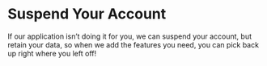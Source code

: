 # Suspend Your Account

If our application isn’t doing it for you, we can suspend your account, but retain your data, so when we add the features you need, you can pick back up right where you left off!
